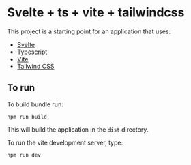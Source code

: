# Svelte + ts + vite + tailwindcss

This project is a starting point for an application that uses:

* [Svelte](https://svelte.dev/)
* [Typescript](https://www.typescriptlang.org)
* [Vite](https://vitejs.dev/)
* [Tailwind CSS](https://tailwindcss.com/)

## To run

To build bundle run:

`npm run build`

This will build the application in the `dist` directory.

To run the vite development server, type:

`npm run dev`
